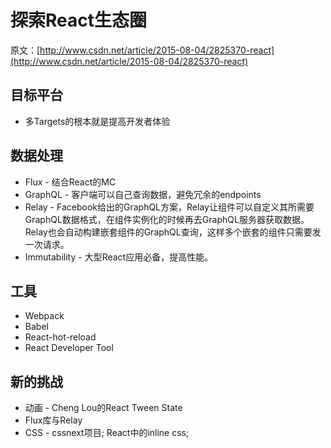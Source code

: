 # 探索React生态圈

原文：[http://www.csdn.net/article/2015-08-04/2825370-react](http://www.csdn.net/article/2015-08-04/2825370-react)

## 目标平台

* 多Targets的根本就是提高开发者体验

## 数据处理

* Flux - 结合React的MC
* GraphQL - 客户端可以自己查询数据，避免冗余的endpoints
* Relay - Facebook给出的GraphQL方案，Relay让组件可以自定义其所需要GraphQL数据格式，在组件实例化的时候再去GraphQL服务器获取数据。Relay也会自动构建嵌套组件的GraphQL查询，这样多个嵌套的组件只需要发一次请求。
* Immutability - 大型React应用必备，提高性能。

## 工具

* Webpack
* Babel
* React-hot-reload
* React Developer Tool
 		
## 新的挑战

* 动画 - Cheng Lou的React Tween State
* Flux库与Relay
* CSS - cssnext项目; React中的inline css;